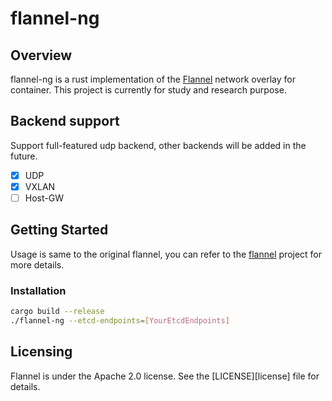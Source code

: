 # flannel-ng

## Overview
flannel-ng is a rust implementation of the [Flannel](https://github.com/flannel-io/flannel) network overlay for container. This project is currently for study and research purpose.

## Backend support

Support full-featured udp backend, other backends will be added in the future.

- [x] UDP
- [x] VXLAN
- [ ] Host-GW

## Getting Started

Usage is same to the original flannel, you can refer to the [flannel](https://github.com/flannel-io/flannel) project for more details.

### Installation
```bash
cargo build --release
./flannel-ng --etcd-endpoints=[YourEtcdEndpoints]
```

## Licensing

Flannel is under the Apache 2.0 license. See the [LICENSE][license] file for details.